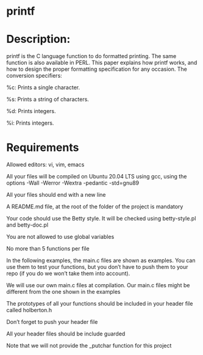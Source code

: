 # printf

# Description:

printf is the C language function to do formatted printing. The same function is also available in PERL. This paper
explains how printf works, and how to design the proper formatting specification for any occasion.
The conversion specifiers:

%c: Prints a single character.

%s: Prints a string of characters.

%d: Prints integers.

%i: Prints integers.

# Requirements

Allowed editors: vi, vim, emacs

All your files will be compiled on Ubuntu 20.04 LTS using gcc, using the options -Wall -Werror -Wextra -pedantic
-std=gnu89

All your files should end with a new line

A README.md file, at the root of the folder of the project is mandatory

Your code should use the Betty style. It will be checked using betty-style.pl and betty-doc.pl

You are not allowed to use global variables

No more than 5 functions per file

In the following examples, the main.c files are shown as examples. You can use them to test your functions, but you
don’t have to push them to your repo (if you do we won’t take them into account). 

We will use our own main.c files at compilation. Our main.c files might be different from the one shown in the examples

The prototypes of all your functions should be included in your header file called holberton.h

Don’t forget to push your header file

All your header files should be include guarded

Note that we will not provide the _putchar function for this project